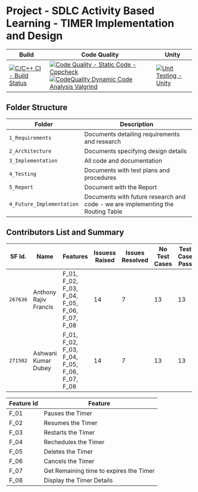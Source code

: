 # Project - SDLC Activity Based Learning - TIMER Implementation and Design

Build | Code Quality | Unity
------|----------|-------
[![C/C++ CI - Build Status](https://github.com/Ashwani008/LTTS_PROJECT/actions/workflows/c-cpp.yml/badge.svg)](https://github.com/Ashwani008/LTTS_PROJECT/actions/workflows/c-cpp.yml)|[![Code Quality - Static Code - Cppcheck](https://github.com/Ashwani008/LTTS_PROJECT/actions/workflows/cppcheck.yml/badge.svg)](https://github.com/Ashwani008/LTTS_PROJECT/actions/workflows/cppcheck.yml) [![CodeQuality Dynamic Code Analysis Valgrind](https://github.com/Ashwani008/LTTS_PROJECT/actions/workflows/CodeQuality_Dynamic.yml/badge.svg)](https://github.com/Ashwani008/LTTS_PROJECT/actions/workflows/CodeQuality_Dynamic.yml)|[![Unit Testing - Unity](https://github.com/Ashwani008/LTTS_PROJECT/actions/workflows/unity.yml/badge.svg)](https://github.com/Ashwani008/LTTS_PROJECT/actions/workflows/unity.yml)

## Folder Structure
Folder             | Description
-------------------| -----------------------------------------
`1_Requirements`   | Documents detailing requirements and research
`2_Architecture`   | Documents specifying design details
`3_Implementation` | All code and documentation
`4_Testing`      | Documents with test plans and procedures
`5_Report`      | Document with the Report
`4_Future_Implementation` | Documents with future research and code - we are implementing the Routing Table

## Contributors List and Summary

SF Id. |  Name   |    Features    | Issuess Raised |Issues Resolved|No Test Cases|Test Case Pass
-------|---------|----------------|----------------|---------------|-------------|--------------
`267636` | Anthony Rajiv Francis  | F_01, F_02, F_03, F_04, F_05, F_06, F_07, F_08   | 14     | 7   |13  |13
`271502` | Ashwani Kumar Dubey  | F_01, F_02, F_03, F_04, F_05, F_06, F_07, F_08   | 14     | 7   |13  |13  
   

| Feature Id | Feature |
| -----------|---------|
|F_01| Pauses the Timer |
|F_02| Resumes the Timer |
|F_03| Restarts the Timer |
|F_04| Rechedules the Timer |
|F_05| Deletes the Timer |
|F_06| Cancels the Timer |
|F_07| Get Remaining time to expires the Timer |
|F_08| Display the Timer Details |
